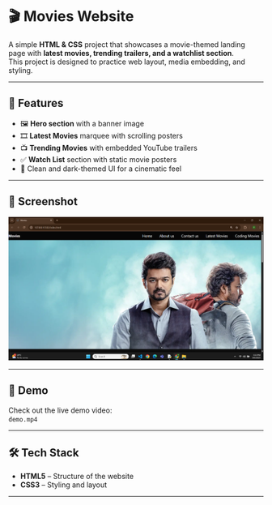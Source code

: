 # 🎬 Movies Website

A simple **HTML & CSS** project that showcases a movie-themed landing page with **latest movies, trending trailers, and a watchlist section**.  
This project is designed to practice web layout, media embedding, and styling.

---

## 🚀 Features
- 🖼️ **Hero section** with a banner image  
- 🎞️ **Latest Movies** marquee with scrolling posters  
- 📺 **Trending Movies** with embedded YouTube trailers  
- ✅ **Watch List** section with static movie posters  
- 🎨 Clean and dark-themed UI for a cinematic feel  

---

## 📸 Screenshot
![App Screenshot](output.png)

---

## 🎥 Demo
Check out the live demo video:  
`demo.mp4`

---

## 🛠️ Tech Stack
- **HTML5** – Structure of the website  
- **CSS3** – Styling and layout  

---

